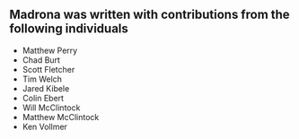 ## Madrona was written with contributions from the following individuals

* Matthew Perry 
* Chad Burt
* Scott Fletcher
* Tim Welch
* Jared Kibele
* Colin Ebert
* Will McClintock
* Matthew McClintock
* Ken Vollmer
